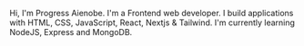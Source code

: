 Hi, I'm Progress Aienobe. I'm a Frontend web developer. I build applications with HTML, CSS, JavaScript, React, Nextjs & Tailwind. I'm currently learning NodeJS, Express and MongoDB.

<!---
Paienobe/Paienobe is a ✨ special ✨ repository because its `README.md` (this file) appears on your GitHub profile.
You can click the Preview link to take a look at your changes.
--->
